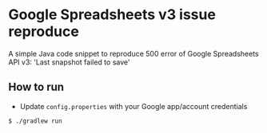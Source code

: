# Google Spreadsheets v3 issue reproduce

A simple Java code snippet to reproduce 500 error of Google Spreadsheets API v3: 'Last snapshot failed to save' 

## How to run

- Update `config.properties` with your Google app/account credentials

```
$ ./gradlew run
```

